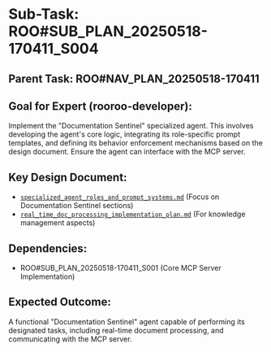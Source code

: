 # Sub-Task: ROO#SUB_PLAN_20250518-170411_S004
## Parent Task: ROO#NAV_PLAN_20250518-170411
## Goal for Expert (rooroo-developer):
Implement the "Documentation Sentinel" specialized agent. This involves developing the agent's core logic, integrating its role-specific prompt templates, and defining its behavior enforcement mechanisms based on the design document. Ensure the agent can interface with the MCP server.

## Key Design Document:
- [`specialized_agent_roles_and_prompt_systems.md`](.rooroo/tasks/ROO#SUB_PLAN_S002/specialized_agent_roles_and_prompt_systems.md) (Focus on Documentation Sentinel sections)
- [`real_time_doc_processing_implementation_plan.md`](.rooroo/tasks/ROO#SUB_PLAN_S006/real_time_doc_processing_implementation_plan.md) (For knowledge management aspects)

## Dependencies:
- ROO#SUB_PLAN_20250518-170411_S001 (Core MCP Server Implementation)

## Expected Outcome:
A functional "Documentation Sentinel" agent capable of performing its designated tasks, including real-time document processing, and communicating with the MCP server.